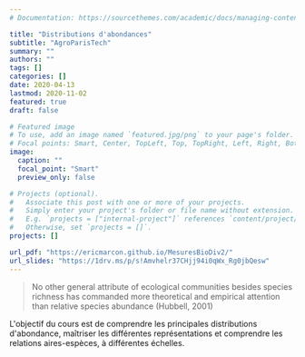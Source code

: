 ```yaml
---
# Documentation: https://sourcethemes.com/academic/docs/managing-content/

title: "Distributions d'abondances"
subtitle: "AgroParisTech"
summary: ""
authors: ""
tags: []
categories: []
date: 2020-04-13
lastmod: 2020-11-02
featured: true
draft: false

# Featured image
# To use, add an image named `featured.jpg/png` to your page's folder.
# Focal points: Smart, Center, TopLeft, Top, TopRight, Left, Right, BottomLeft, Bottom, BottomRight.
image:
  caption: ""
  focal_point: "Smart"
  preview_only: false

# Projects (optional).
#   Associate this post with one or more of your projects.
#   Simply enter your project's folder or file name without extension.
#   E.g. `projects = ["internal-project"]` references `content/project/deep-learning/index.md`.
#   Otherwise, set `projects = []`.
projects: []

url_pdf: "https://ericmarcon.github.io/MesuresBioDiv2/"
url_slides: "https://1drv.ms/p/s!Amvhelr37CHjj94i0qWx_Rg0jbQesw"
---
```


> No other general attribute of ecological communities besides species richness has commanded more theoretical and empirical attention than relative species abundance (Hubbell, 2001)

L'objectif du cours est de comprendre les principales distributions d'abondance, maîtriser les différentes représentations et comprendre les relations aires-espèces, à différentes échelles.

